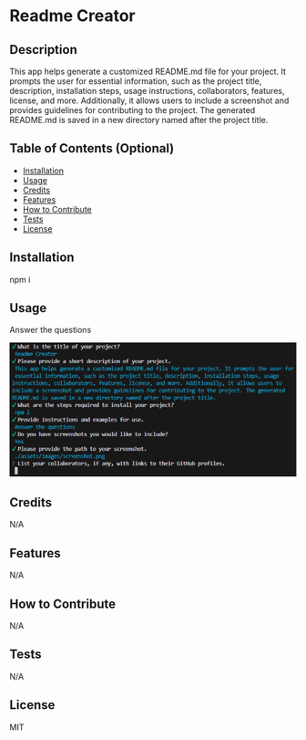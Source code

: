 # Readme Creator

## Description

This app helps generate a customized README.md file for your project. It prompts the user for essential information, such as the project title, description, installation steps, usage instructions, collaborators, features, license, and more. Additionally, it allows users to include a screenshot and provides guidelines for contributing to the project. The generated README.md is saved in a new directory named after the project title.

## Table of Contents (Optional)


- [Installation](#installation)
- [Usage](#usage)
- [Credits](#credits)
- [Features](#features)
- [How to Contribute](#how-to-contribute)
- [Tests](#tests)
- [License](#license)

## Installation

npm i

## Usage

Answer the questions

   ![screenshot](./assets/images/screenshot.png)


## Credits

N/A


## Features

N/A

## How to Contribute

N/A

## Tests

N/A

## License

MIT